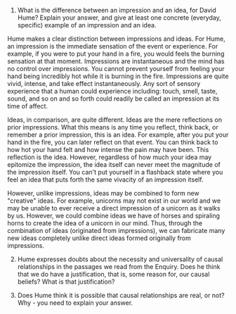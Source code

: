 1.	What is the difference between an impression and an idea, for David Hume? Explain your answer, and give at least one concrete (everyday, specific) example of an impression and an idea. 

Hume makes a clear distinction between impressions and ideas. For Hume, an impression is the immediate sensation of the event or experience. For example, if you were to put your hand in a fire, you would feels the burning sensation at that moment. Impressions are instantaneous and the mind has no control over impressions. You cannot prevent yourself from feeling your hand being incredibly hot while it is burning in the fire. Impressions are quite vivid, intense, and take effect instantaneously. Any sort of sensory experience that a human could experience including: touch, smell, taste, sound, and so on and so forth could readily be called an impression at its time of affect.

Ideas, in comparison, are quite different. Ideas are the mere reflections on prior impressions. What this means is any time you reflect, think back, or remember a prior impression, this is an idea. For example, after you put your hand in the fire, you can later reflect on that event. You can think back to how hot your hand felt and how intense the pain may have been. This reflection is the idea. However, regardless of how much your idea may epitomize the impression, the idea itself can never meet the magnitude of the impression itself. You can't put yourself in a flashback state where you feel an idea that puts forth the same vivacity of an impression itself.

However, unlike impressions, ideas may be combined to form new "creative" ideas. For example, unicorns may not exist in our world and we may be unable to ever receive a direct impression of a unicorn as it walks by us. However, we could combine ideas we have of horses and spiraling horns to create the idea of a unicorn in our mind. Thus, through the combination of ideas (originated from impressions), we can fabricate many new ideas completely unlike direct ideas formed originally from impressions.

2.	Hume expresses doubts about the necessity and universality of causal relationships in the passages we read from the Enquiry. Does he think that we do have a justification, that is, some reason for, our causal beliefs? What is that justification? 

3.	Does Hume think it is possible that causal relationships are real, or not? Why - you need to explain your answer. 

